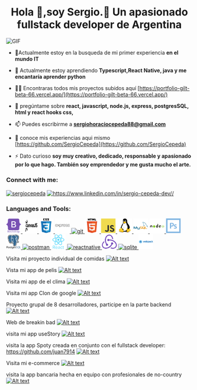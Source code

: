 <h1 align="center">Hola 👋,soy Sergio.🚀 Un apasionado fullstack developer de Argentina</h1> 





![GIF](https://user-images.githubusercontent.com/87606197/151680290-ed55aece-d219-4129-abf8-719009c847ad.gif)





- 🔭Actualmente estoy  en la busqueda de mi primer experiencia **en el mundo IT**

- 🌱 Actualmente estoy aprendiendo **Typescript,React Native, java y me encantaría aprender python**

- 👨‍💻 Encontraras todos mis proyectos subidos aquí [https://portfolio-gilt-beta-66.vercel.app/](https://portfolio-gilt-beta-66.vercel.app/)

- 💬 pregúntame sobre **react, javascript, node.js, express, postgresSQL, html y react hooks css,**

- 📫 Puedes escribirme a **sergiohoraciocepeda88@gmail.com**

- 📄 conoce mis experiencias aqui mismo [https://github.com/SergioCepeda](https://github.com/SergioCepeda)

- ⚡ Dato curioso **soy muy creativo, dedicado, responsable y apasionado por lo que hago. También soy emprendedor y me gusta mucho el arte.**

<h3 align="left">Connect with me:</h3>
<p align="left">
<a href="https://dev.to/sergiocepeda" target="blank"><img align="center" src="https://raw.githubusercontent.com/rahuldkjain/github-profile-readme-generator/master/src/images/icons/Social/devto.svg" alt="sergiocepeda" height="30" width="40" /></a>
<a href="https://linkedin.com/in/https://www.linkedin.com/in/sergio-cepeda-software-engineer/" target="blank"><img align="center" src="https://raw.githubusercontent.com/rahuldkjain/github-profile-readme-generator/master/src/images/icons/Social/linked-in-alt.svg" alt="https://www.linkedin.com/in/sergio-cepeda-dev//" height="30" width="40" /></a>
</p>

<h3 align="left">Languages and Tools:</h3>
<p align="left"> <a href="https://getbootstrap.com" target="_blank" rel="noreferrer"> <img src="https://raw.githubusercontent.com/devicons/devicon/master/icons/bootstrap/bootstrap-plain-wordmark.svg" alt="bootstrap" width="40" height="40"/> </a> <a href="https://canvasjs.com" target="_blank" rel="noreferrer"> <img src="https://raw.githubusercontent.com/Hardik0307/Hardik0307/master/assets/canvasjs-charts.svg" alt="canvasjs" width="40" height="40"/> </a> <a href="https://www.w3schools.com/css/" target="_blank" rel="noreferrer"> <img src="https://raw.githubusercontent.com/devicons/devicon/master/icons/css3/css3-original-wordmark.svg" alt="css3" width="40" height="40"/> </a> <a href="https://expressjs.com" target="_blank" rel="noreferrer"> <img src="https://raw.githubusercontent.com/devicons/devicon/master/icons/express/express-original-wordmark.svg" alt="express" width="40" height="40"/> </a> <a href="https://git-scm.com/" target="_blank" rel="noreferrer"> <img src="https://www.vectorlogo.zone/logos/git-scm/git-scm-icon.svg" alt="git" width="40" height="40"/> </a> <a href="https://www.w3.org/html/" target="_blank" rel="noreferrer"> <img src="https://raw.githubusercontent.com/devicons/devicon/master/icons/html5/html5-original-wordmark.svg" alt="html5" width="40" height="40"/> </a> <a href="https://developer.mozilla.org/en-US/docs/Web/JavaScript" target="_blank" rel="noreferrer"> <img src="https://raw.githubusercontent.com/devicons/devicon/master/icons/javascript/javascript-original.svg" alt="javascript" width="40" height="40"/> </a> <a href="https://www.linux.org/" target="_blank" rel="noreferrer"> <img src="https://raw.githubusercontent.com/devicons/devicon/master/icons/linux/linux-original.svg" alt="linux" width="40" height="40"/> </a> <a href="https://www.mysql.com/" target="_blank" rel="noreferrer"> <img src="https://raw.githubusercontent.com/devicons/devicon/master/icons/mysql/mysql-original-wordmark.svg" alt="mysql" width="40" height="40"/> </a> <a href="https://nodejs.org" target="_blank" rel="noreferrer"> <img src="https://raw.githubusercontent.com/devicons/devicon/master/icons/nodejs/nodejs-original-wordmark.svg" alt="nodejs" width="40" height="40"/> </a> <a href="https://www.photoshop.com/en" target="_blank" rel="noreferrer"> <img src="https://raw.githubusercontent.com/devicons/devicon/master/icons/photoshop/photoshop-line.svg" alt="photoshop" width="40" height="40"/> </a> <a href="https://www.postgresql.org" target="_blank" rel="noreferrer"> <img src="https://raw.githubusercontent.com/devicons/devicon/master/icons/postgresql/postgresql-original-wordmark.svg" alt="postgresql" width="40" height="40"/> </a> <a href="https://postman.com" target="_blank" rel="noreferrer"> <img src="https://www.vectorlogo.zone/logos/getpostman/getpostman-icon.svg" alt="postman" width="40" height="40"/> </a> <a href="https://reactjs.org/" target="_blank" rel="noreferrer"> <img src="https://raw.githubusercontent.com/devicons/devicon/master/icons/react/react-original-wordmark.svg" alt="react" width="40" height="40"/> </a> <a href="https://reactnative.dev/" target="_blank" rel="noreferrer"> <img src="https://reactnative.dev/img/header_logo.svg" alt="reactnative" width="40" height="40"/> </a> <a href="https://redux.js.org" target="_blank" rel="noreferrer"> <img src="https://raw.githubusercontent.com/devicons/devicon/master/icons/redux/redux-original.svg" alt="redux" width="40" height="40"/> </a> <a href="https://www.sqlite.org/" target="_blank" rel="noreferrer"> <img src="https://www.vectorlogo.zone/logos/sqlite/sqlite-icon.svg" alt="sqlite" width="40" height="40"/> </a> <a href="https://webpack.js.org" target="_blank" rel="noreferrer"> <img src="https://raw.githubusercontent.com/devicons/devicon/d00d0969292a6569d45b06d3f350f463a0107b0d/icons/webpack/webpack-original-wordmark.svg" alt="webpack" width="40" height="40"/> </a> </p>


Visita mi proyecto individual de comidas [![Alt text](https://img.youtube.com/vi/jmUakQ7XQiY/0.jpg)](https://www.youtube.com/watch?v=jmUakQ7XQiY)    






Vista mi app de pelis [![Alt text](https://img.youtube.com/vi/8nA3X6-FLTY/0.jpg)](https://www.youtube.com/watch?v=8nA3X6-FLTY)





Visita mi app de el clima [![Alt text](https://img.youtube.com/vi/FVfaxdgkKDs/0.jpg)](https://www.youtube.com/watch?v=FVfaxdgkKDs)



Visita mi app Clon de google [![Alt text](https://img.youtube.com/vi/IOtQXqk0RGs/0.jpg)](https://www.youtube.com/watch?v=IOtQXqk0RGs)


 Proyecto grupal de 8 desarrolladores, participe en la parte backend [![Alt text](https://img.youtube.com/vi/BT3xOQs4zn4/0.jpg)](https://www.youtube.com/watch?v=BT3xOQs4zn4)


Web de breakin bad [![Alt text](https://img.youtube.com/vi/GgtfuaELLuU/0.jpg)](https://www.youtube.com/watch?v=GgtfuaELLuU)


visita mi app useStory  [![Alt text](https://img.youtube.com/vi/Eo3Kb4zKSu4/0.jpg)](https://www.youtube.com/watch?v=Eo3Kb4zKSu4)


visita la app Spoty creada en conjunto con el  fullstack developer: https://github.com/juan7914  [![Alt text](https://img.youtube.com/vi/_lB7CwTYQtM/0.jpg)](https://www.youtube.com/watch?v=_lB7CwTYQtM)

Visita mi e-commerce [![Alt text](https://img.youtube.com/vi/xaxMkaQqBm8/0.jpg)](https://www.youtube.com/watch?v=xaxMkaQqBm8)


visita la app bancaria hecha en equipo con profesionales de  no-country [![Alt text](https://img.youtube.com/vi/RXYqR5k4AeY)](https://www.youtube.com/watch?v=RXYqR5k4AeY)


